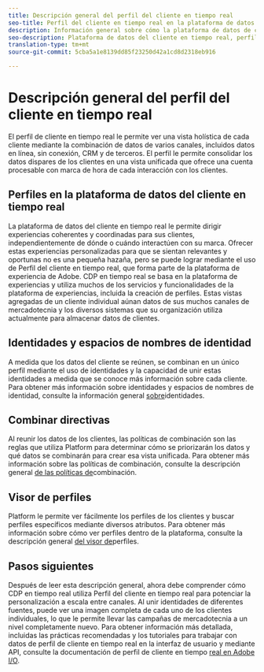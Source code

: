 ```yaml
---
title: Descripción general del perfil del cliente en tiempo real
seo-title: Perfil del cliente en tiempo real en la plataforma de datos del cliente en tiempo real
description: Información general sobre cómo la plataforma de datos de clientes en tiempo real le permite ofrecer a sus clientes experiencias relevantes, coherentes y coordinadas mediante perfiles de clientes en tiempo real.
seo-description: Plataforma de datos del cliente en tiempo real, perfil, datos, experiencias, canales
translation-type: tm+mt
source-git-commit: 5cba5a1e8139dd85f23250d42a1cd8d2318eb916

---
```



# Descripción general del perfil del cliente en tiempo real

El perfil de cliente en tiempo real le permite ver una vista holística de cada cliente mediante la combinación de datos de varios canales, incluidos datos en línea, sin conexión, CRM y de terceros. El perfil le permite consolidar los datos dispares de los clientes en una vista unificada que ofrece una cuenta procesable con marca de hora de cada interacción con los clientes.

## Perfiles en la plataforma de datos del cliente en tiempo real

La plataforma de datos del cliente en tiempo real le permite dirigir experiencias coherentes y coordinadas para sus clientes, independientemente de dónde o cuándo interactúen con su marca. Ofrecer estas experiencias personalizadas para que se sientan relevantes y oportunas no es una pequeña hazaña, pero se puede lograr mediante el uso de Perfil del cliente en tiempo real, que forma parte de la plataforma de experiencia de Adobe. CDP en tiempo real se basa en la plataforma de experiencias y utiliza muchos de los servicios y funcionalidades de la plataforma de experiencias, incluida la creación de perfiles. Estas vistas agregadas de un cliente individual aúnan datos de sus muchos canales de mercadotecnia y los diversos sistemas que su organización utiliza actualmente para almacenar datos de clientes.

## Identidades y espacios de nombres de identidad

A medida que los datos del cliente se reúnen, se combinan en un único perfil mediante el uso de identidades y la capacidad de unir estas identidades a medida que se conoce más información sobre cada cliente. Para obtener más información sobre identidades y espacios de nombres de identidad, consulte la información general [sobre](/help/rtcdp/profile/identities-overview.md)identidades.

## Combinar directivas

Al reunir los datos de los clientes, las políticas de combinación son las reglas que utiliza Platform para determinar cómo se priorizarán los datos y qué datos se combinarán para crear esa vista unificada. Para obtener más información sobre las políticas de combinación, consulte la descripción general [de las políticas de](/help/rtcdp/profile/merge-policies.md)combinación.

## Visor de perfiles

Platform le permite ver fácilmente los perfiles de los clientes y buscar perfiles específicos mediante diversos atributos. Para obtener más información sobre cómo ver perfiles dentro de la plataforma, consulte la descripción general [del visor de](/help/rtcdp/profile/profile-viewer.md)perfiles.

## Pasos siguientes

Después de leer esta descripción general, ahora debe comprender cómo CDP en tiempo real utiliza Perfil del cliente en tiempo real para potenciar la personalización a escala entre canales. Al unir identidades de diferentes fuentes, puede ver una imagen completa de cada uno de los clientes individuales, lo que le permite llevar las campañas de mercadotecnia a un nivel completamente nuevo. Para obtener información más detallada, incluidas las prácticas recomendadas y los tutoriales para trabajar con datos de perfil de cliente en tiempo real en la interfaz de usuario y mediante API, consulte la documentación de perfil de cliente en tiempo [real en Adobe I/O](https://www.adobe.io/apis/experienceplatform/home/profile-identity-segmentation/profile-identity-segmentation-services.html#!api-specification/markdown/narrative/technical_overview/unified_profile_architectural_overview/unified_profile_architectural_overview.md).